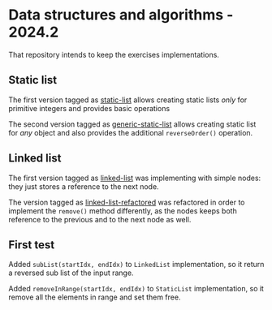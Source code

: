 # Data structures and algorithms - 2024.2 

That repository intends to keep the exercises implementations.

## Static list

The first version tagged as [static-list](https://github.com/lemuel-manske/data-structures/tree/static-list) allows creating 
static lists *only* for primitive integers and provides basic operations

The second version tagged as [generic-static-list](https://github.com/lemuel-manske/data-structures/tree/generic-static-list) allows creating
static list for *any* object and also provides the additional `reverseOrder()` operation.

## Linked list

The first version tagged as [linked-list](https://github.com/lemuel-manske/data-structures/tree/linked-list) was implementing with simple nodes: they just stores a reference to the next node.

The version tagged as [linked-list-refactored](https://github.com/lemuel-manske/data-structures/tree/linked-list-refactored) was refactored in order to implement the `remove()` method differently, as the nodes keeps both reference to the previous and to the next node as well.

## First test

Added `subList(startIdx, endIdx)` to `LinkedList` implementation, so it return a reversed sub list of the input range.

Added `removeInRange(startIdx, endIdx)` to `StaticList` implementation, so it remove all the elements in range and set them free.
